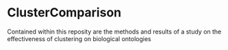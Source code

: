 # ClusterComparison

Contained within this reposity are the methods and results of a study on the effectiveness of clustering on biological ontologies
